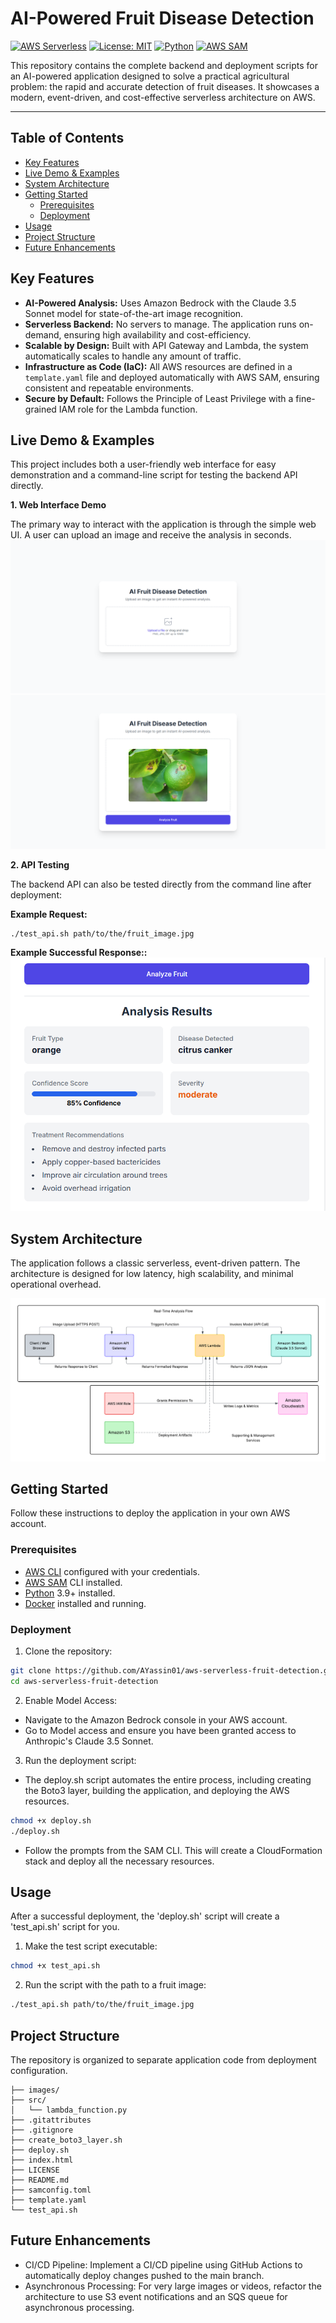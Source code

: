 # AI-Powered Fruit Disease Detection

[![AWS Serverless](https://img.shields.io/badge/AWS-Serverless-FF9900?logo=amazonaws)](https://aws.amazon.com/serverless/)
[![License: MIT](https://img.shields.io/badge/License-MIT-yellow.svg)](https://opensource.org/licenses/MIT)
[![Python](https://img.shields.io/badge/Python-3.9+-3776AB?logo=python)](https://www.python.org/)
[![AWS SAM](https://img.shields.io/badge/AWS%20SAM-CLI-orange?logo=aws-lambda)](https://aws.amazon.com/serverless/sam/)

This repository contains the complete backend and deployment scripts for an AI-powered application designed to solve a practical agricultural problem: the rapid and accurate detection of fruit diseases. It showcases a modern, event-driven, and cost-effective serverless architecture on AWS.

---

## Table of Contents
- [Key Features](#key-features)
- [Live Demo & Examples](#live-demo--examples)
- [System Architecture](#system-architecture)
- [Getting Started](#getting-started)
  - [Prerequisites](#prerequisites)
  - [Deployment](#deployment)
- [Usage](#usage)
- [Project Structure](#project-structure)
- [Future Enhancements](#future-enhancements)

## Key Features

- **AI-Powered Analysis:** Uses Amazon Bedrock with the Claude 3.5 Sonnet model for state-of-the-art image recognition.
- **Serverless Backend:** No servers to manage. The application runs on-demand, ensuring high availability and cost-efficiency.
- **Scalable by Design:** Built with API Gateway and Lambda, the system automatically scales to handle any amount of traffic.
- **Infrastructure as Code (IaC):** All AWS resources are defined in a `template.yaml` file and deployed automatically with AWS SAM, ensuring consistent and repeatable environments.
- **Secure by Default:** Follows the Principle of Least Privilege with a fine-grained IAM role for the Lambda function.

## Live Demo & Examples

This project includes both a user-friendly web interface for easy demonstration and a command-line script for testing the backend API directly.

**1. Web Interface Demo**

The primary way to interact with the application is through the simple web UI. A user can upload an image and receive the analysis in seconds.
![The Web UI](images/web_interface.jpg)
![Upload an Image](images/upload_an_image.jpg)


**2. API Testing**

The backend API can also be tested directly from the command line after deployment:

**Example Request:**
```bash
./test_api.sh path/to/the/fruit_image.jpg
```

**Example Successful Response::**
![Successful Response](images/response.jpg)



## System Architecture
The application follows a classic serverless, event-driven pattern. The architecture is designed for low latency, high scalability, and minimal operational overhead.

![System Architecture](images/system_arch.jpg)

## Getting Started
Follow these instructions to deploy the application in your own AWS account.

### Prerequisites
- [AWS CLI](https://aws.amazon.com/cli/) configured with your credentials.
- [AWS SAM](https://aws.amazon.com/serverless/sam/) CLI installed.
- [Python](https://www.python.org/downloads/) 3.9+ installed.
- [Docker](https://www.docker.com/products/docker-desktop/) installed and running.

### Deployment
1. Clone the repository:
```bash 
git clone https://github.com/AYassin01/aws-serverless-fruit-detection.git
cd aws-serverless-fruit-detection
```
2. Enable Model Access:
- Navigate to the Amazon Bedrock console in your AWS account.
- Go to Model access and ensure you have been granted access to Anthropic's Claude 3.5 Sonnet.

3. Run the deployment script:
- The deploy.sh script automates the entire process, including creating the Boto3 layer, building the application, and deploying the AWS resources.
```bash
chmod +x deploy.sh
./deploy.sh
``` 
- Follow the prompts from the SAM CLI. This will create a CloudFormation stack and deploy all the necessary resources.

## Usage
After a successful deployment, the 'deploy.sh' script will create a 'test_api.sh' script for you.

1. Make the test script executable:
```bash
chmod +x test_api.sh
```
2. Run the script with the path to a fruit image:
```bash
./test_api.sh path/to/the/fruit_image.jpg
```

## Project Structure
The repository is organized to separate application code from deployment configuration.

```
├── images/
├── src/
│   └── lambda_function.py
├── .gitattributes
├── .gitignore
├── create_boto3_layer.sh
├── deploy.sh
├── index.html
├── LICENSE
├── README.md
├── samconfig.toml
├── template.yaml
└── test_api.sh
 ```

 ## Future Enhancements
- CI/CD Pipeline: Implement a CI/CD pipeline using GitHub Actions to automatically deploy changes pushed to the main branch.
- Asynchronous Processing: For very large images or videos, refactor the architecture to use S3 event notifications and an SQS queue for asynchronous processing.
